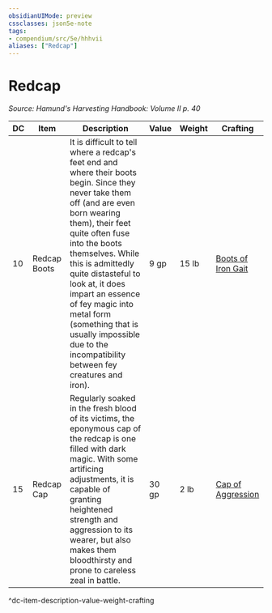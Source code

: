 ```yaml
---
obsidianUIMode: preview
cssclasses: json5e-note
tags:
- compendium/src/5e/hhhvii
aliases: ["Redcap"]
---
```

# Redcap
*Source: Hamund's Harvesting Handbook: Volume II p. 40* 

| DC | Item | Description | Value | Weight | Crafting |
|----|------|-------------|-------|--------|----------|
| 10 | Redcap Boots | It is difficult to tell where a redcap's feet end and where their boots begin. Since they never take them off (and are even born wearing them), their feet quite often fuse into the boots themselves. While this is admittedly quite distasteful to look at, it does impart an essence of fey magic into metal form (something that is usually impossible due to the incompatibility between fey creatures and iron). | 9 gp | 15 lb | [Boots of Iron Gait](compendium/items/boots-of-iron-gait-hhhvii.md) |
| 15 | Redcap Cap | Regularly soaked in the fresh blood of its victims, the eponymous cap of the redcap is one filled with dark magic. With some artificing adjustments, it is capable of granting heightened strength and aggression to its wearer, but also makes them bloodthirsty and prone to careless zeal in battle. | 30 gp | 2 lb | [Cap of Aggression](compendium/items/cap-of-aggression-hhhvii.md) |
^dc-item-description-value-weight-crafting
